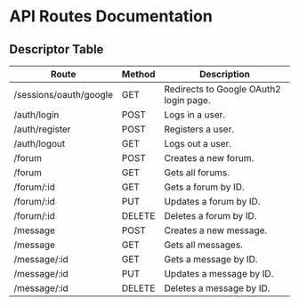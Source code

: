 # API Routes Documentation

## Descriptor Table

| Route                  | Method | Description                            |
|------------------------|--------|----------------------------------------|
| /sessions/oauth/google | GET    | Redirects to Google OAuth2 login page. |
| /auth/login            | POST   | Logs in a user.                        |
| /auth/register         | POST   | Registers a user.                      |
| /auth/logout           | GET    | Logs out a user.                       |
| /forum                 | POST   | Creates a new forum.                   |
| /forum                 | GET    | Gets all forums.                       |
| /forum/:id             | GET    | Gets a forum by ID.                    |
| /forum/:id             | PUT    | Updates a forum by ID.                 |
| /forum/:id             | DELETE | Deletes a forum by ID.                 |
| /message               | POST   | Creates a new message.                 |
| /message               | GET    | Gets all messages.                     |
| /message/:id           | GET    | Gets a message by ID.                  |
| /message/:id           | PUT    | Updates a message by ID.               |
| /message/:id           | DELETE | Deletes a message by ID.               |
